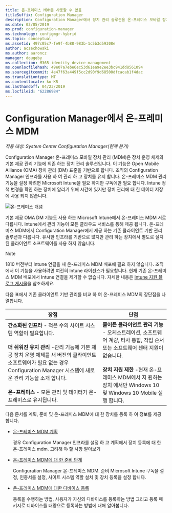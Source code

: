 ```yaml
---
title: 온-프레미스 MDM을 사용할 수 없음
titleSuffix: Configuration Manager
description: Configuration Manager에서 장치 관리 솔루션을 온-프레미스 모바일 장치 관리에 대해 알아봅니다
ms.date: 03/05/2019
ms.prod: configuration-manager
ms.technology: configmgr-hybrid
ms.topic: conceptual
ms.assetid: 497c05c7-fe9f-4b88-983b-1c5b3d59308e
author: aczechowski
ms.author: aaroncz
manager: dougeby
ms.collection: M365-identity-device-management
ms.openlocfilehash: 49e07a7ebe6ec53d61ea9e2ee3bc941dd8561094
ms.sourcegitcommit: 4e47f63a449f5cc2d90f9d68500dfcacab1f4dac
ms.translationtype: MT
ms.contentlocale: ko-KR
ms.lasthandoff: 04/23/2019
ms.locfileid: "62286984"
---
```

# <a name="on-premises-mdm-in-configuration-manager"></a>Configuration Manager에서 온-프레미스 MDM

*적용 대상: System Center Configuration Manager(현재 분기)*

Configuration Manager 온-프레미스 모바일 장치 관리 (MDM)은 장치 운영 체제의 기본 제공 관리 기능에 의존 하는 장치 관리 솔루션입니다. 이 기능은 Open Mobile Alliance (OMA) 장치 관리 (DM) 표준을 기반으로 합니다. 조직의 Configuration Manager 인프라를 사용 하 여 관리 하 고 장치를 유지 합니다. 온-프레미스 MDM 관리 기능을 설정 하려면 Microsoft Intune을 필요 하지만 구독에만 필요 합니다. Intune 정책 변경을 확인 하는 장치에 알리기 위해 시간에 있지만 장치 관리에 대 한 데이터 저장에 사용 되지 않습니다.  

![온\-프레미스 개념](media/On-premises-conceptual.png)  

기본 제공 OMA DM 기능도 사용 하는 Microsoft Intune에서 온-프레미스 MDM 서로 다릅니다. Intune에서 관리 기능이 모든 클라우드 서비스를 통해 제공 됩니다. 온-프레미스 MDM에서 Configuration Manager에서 제공 하는 기존 클라이언트 기반 관리 솔루션과 다릅니다. 유사한 인프라를 기반으로 않지만 관리 하는 장치에서 별도로 설치 된 클라이언트 소프트웨어를 사용 하지 않습니다.  

> [!Note]  
> 1810 버전부터 Intune 연결을 새 온-프레미스 MDM 배포에 필요 하지 않습니다.<!--3607730, fka 1359124--> 조직에서 이 기능을 사용하려면 여전히 Intune 라이선스가 필요합니다. 현재 기존 온-프레미스 MDM 배포에서 Intune 연결을 제거할 수 없습니다. 자세한 내용은 [Intune 지원 블로그 게시물](https://techcommunity.microsoft.com/t5/Intune-Customer-Success/Move-from-Hybrid-Mobile-Device-Management-to-Intune-on-Azure/ba-p/280150)을 참조하세요.  

다음 표에서 기존 클라이언트 기반 관리를 비교 하 여 온-프레미스 MDM의 장단점을 나열합니다.  

|장점|단점|  
|----------------|-------------------|  
|**간소화된 인프라** - 적은 수의 사이트 시스템 역할이 필요합니다.<br /><br /> **더 쉬워진 유지 관리** -관리 기능에 기본 제공 장치 운영 체제를 새 버전의 클라이언트 소프트웨어가 필요 없는 경우 Configuration Manager 시스템에 새로운 관리 기능을 소개 합니다.<br /><br /> **온-프레미스** - 모든 관리 및 데이터가 온-프레미스로 유지됩니다.|**줄어든 클라이언트 관리 기능** - 오케스트레이션, 소프트웨어 계량, 타사 통합, 작업 순서 또는 소프트웨어 센터 지원이 없습니다.<br /><br /> **장치 지원 제한** -현재 온-프레미스 MDM에서 지 원하는 장치 에서만 Windows 10 및 Windows 10 Mobile 실행 합니다.|  

다음 문서를 계획, 준비 및 온-프레미스 MDM에 대 한 장치를 등록 하 여 정보를 제공 합니다.  

- [온-프레미스 MDM 계획](/sccm/mdm/plan-design/plan-on-premises-mdm)  

    경우 Configuration Manager 인프라를 설정 하 고 계획에서 장치 등록에 대 한 온-프레미스 mdm. 고려해 야 할 사항 알아보기  

- [온-프레미스 MDM에 대 한 준비 단계](/sccm/mdm/get-started/preparation-steps-for-on-premises-mdm)  

    Configuration Manager 온-프레미스 MDM. 준비 Microsoft Intune 구독을 설정, 인증서를 설정, 사이트 시스템 역할 설치 및 장치 등록을 설정 합니다.  

- [온-프레미스 MDM에 대한 디바이스 등록](/sccm/mdm/deploy-use/enroll-devices-on-premises-mdm)  

    등록을 수행하는 방법, 사용자가 자신의 디바이스를 등록하는 방법 그리고 등록 패키지로 디바이스를 대량으로 등록하는 방법에 대해 알아봅니다.  

